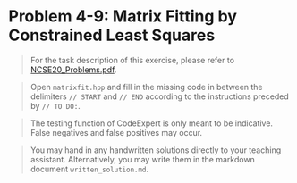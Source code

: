 # Problem 4-9: Matrix Fitting by Constrained Least Squares

> For the task description of this exercise, please refer to [NCSE20_Problems.pdf](
https://www.sam.math.ethz.ch/~ralfh/tmp/NCSE20_Problems_full.pdf).

> Open `matrixfit.hpp` and fill in the missing code in between the delimiters `// START` and `// END` according to the instructions preceded by `// TO DO:`.

> The testing function of CodeExpert is only meant to be indicative. False negatives and false positives may occur.

> You may hand in any handwritten solutions directly to your teaching assistant. Alternatively, you may write them in the markdown document `written_solution.md`.
